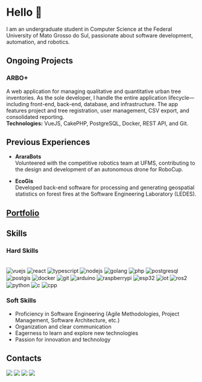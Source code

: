 # Hello 👋

I am an undergraduate student in Computer Science at the Federal University of Mato Grosso do Sul, passionate about software development, automation, and robotics.

## Ongoing Projects

### ARBO+
A web application for managing qualitative and quantitative urban tree inventories. As the sole developer, I handle the entire application lifecycle—including front-end, back-end, database, and infrastructure. The app features project and tree registration, user management, CSV export, and consolidated reporting.  
**Technologies:** VueJS, CakePHP, PostgreSQL, Docker, REST API, and Git.

## Previous Experiences

- **AraraBots**  
  Volunteered with the competitive robotics team at UFMS, contributing to the design and development of an autonomous drone for RoboCup.
  
- **EcoGis**  
  Developed back-end software for processing and generating geospatial statistics on forest fires at the Software Engineering Laboratory (LEDES).

## [Portfolio](https://portfolio-luizgustavojunqueiras-projects.vercel.app)

## Skills

### Hard Skills
<div style="display: inline_block"><br/>
  <!-- Frontend -->
  <img align="center" alt="vuejs" src="https://img.shields.io/badge/Vue.js-4FC08D?style=for-the-badge&logo=vuedotjs&logoColor=white"/>
  <img align="center" alt="react" src="https://img.shields.io/badge/React-20232A?style=for-the-badge&logo=react&logoColor=61DAFB"/>
  <img align="center" alt="typescript" src="https://img.shields.io/badge/TypeScript-007ACC?style=for-the-badge&logo=typescript&logoColor=white"/>

  <!-- Backend -->
  <img align="center" alt="nodejs" src="https://img.shields.io/badge/Node.js-339933?style=for-the-badge&logo=nodedotjs&logoColor=white"/>
  <img align="center" alt="golang" src="https://img.shields.io/badge/Go-00ADD8?style=for-the-badge&logo=go&logoColor=white"/>
  <img align="center" alt="php" src="https://img.shields.io/badge/PHP-777BB4?style=for-the-badge&logo=php&logoColor=white"/>

  <!-- Databases & GIS -->
  <img align="center" alt="postgresql" src="https://img.shields.io/badge/PostgreSQL-316192?style=for-the-badge&logo=postgresql&logoColor=white"/>
  <img align="center" alt="postgis" src="https://img.shields.io/badge/PostGIS-336791?style=for-the-badge&logo=postgresql&logoColor=white"/>

  <!-- DevOps -->
  <img align="center" alt="docker" src="https://img.shields.io/badge/Docker-2496ED?style=for-the-badge&logo=docker&logoColor=white"/>
  <img align="center" alt="git" src="https://img.shields.io/badge/Git-F05032?style=for-the-badge&logo=git&logoColor=white"/>

  <!-- Embedded & IoT -->
  <img align="center" alt="arduino" src="https://img.shields.io/badge/Arduino-00979D?style=for-the-badge&logo=arduino&logoColor=white"/>
  <img align="center" alt="raspberrypi" src="https://img.shields.io/badge/Raspberry%20Pi-A22846?style=for-the-badge&logo=raspberrypi&logoColor=white"/>
  <img align="center" alt="esp32" src="https://img.shields.io/badge/ESP32-E7352C?style=for-the-badge&logo=espressif&logoColor=white"/>
  <img align="center" alt="iot" src="https://img.shields.io/badge/IoT-333333?style=for-the-badge&logo=google-cloud&logoColor=white"/>

  <!-- Robotics -->
  <img align="center" alt="ros2" src="https://img.shields.io/badge/ROS2-22314E?style=for-the-badge&logo=ros&logoColor=white"/>

  <!-- Languages -->
  <img align="center" alt="python" src="https://img.shields.io/badge/Python-3776AB?style=for-the-badge&logo=python&logoColor=white"/>
  <img align="center" alt="c" src="https://img.shields.io/badge/C-00599C?style=for-the-badge&logo=c&logoColor=white"/>
  <img align="center" alt="cpp" src="https://img.shields.io/badge/C%2B%2B-00599C?style=for-the-badge&logo=c%2B%2B&logoColor=white"/>
</div>

### Soft Skills

- Proficiency in Software Engineering (Agile Methodologies, Project Management, Software Architecture, etc.)
- Organization and clear communication
- Eagerness to learn and explore new technologies
- Passion for innovation and technology

## Contacts
<a href="mailto:luizgustavossj@gmail.com"><img src="https://img.shields.io/badge/-Gmail-%23333?style=for-the-badge&logo=gmail&logoColor=white" target="_blank"></a>
<a href="mailto:luiz.junqueira@ufms.com"><img src="https://img.shields.io/badge/-Academic%20Gmail-%23333?style=for-the-badge&logo=gmail&logoColor=white" target="_blank"></a>
<a href="https://www.linkedin.com/in/luiz-gustavo-sabadim-spolon-junqueira-769333208/" target="_blank"><img src="https://img.shields.io/badge/-LinkedIn-%23E4405F?style=for-the-badge&color=blue&logo=linkedin&logoColor=white" target="_blank"></a>
<a href="https://www.instagram.com/luiz.gustavoo1/" target="_blank"><img src="https://img.shields.io/badge/-Instagram-%23E4405F?style=for-the-badge&logo=instagram&logoColor=white" target="_blank"></a>

